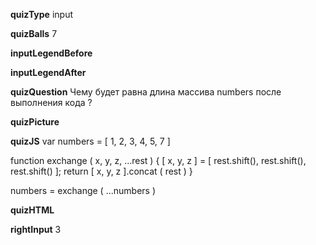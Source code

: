 ____quizType____
input

____quizBalls____
7

____inputLegendBefore____


____inputLegendAfter____


____quizQuestion____
Чему будет равна длина массива numbers после выполнения кода ?

____quizPicture____


____quizJS____
var numbers = [ 1, 2, 3, 4, 5, 7 ]

function exchange ( x, y, z, ...rest ) {
    [ x, y, z ] = [ rest.shift(), rest.shift(), rest.shift() ];
    return [ x, y, z ].concat ( rest )
}

numbers = exchange ( ...numbers )

____quizHTML____


____rightInput____
3

